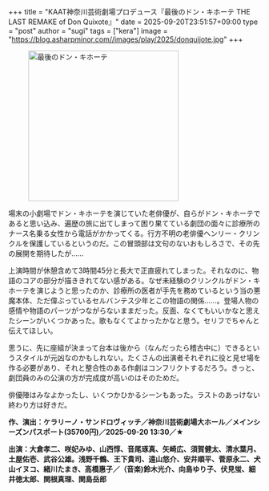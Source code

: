+++
title = "KAAT神奈川芸術劇場プロデュース『最後のドン・キホーテ THE LAST REMAKE of Don Quixote』"
date = 2025-09-20T23:51:57+09:00
type = "post"
author = "sugi"
tags = ["kera"]
image = "https://blog.asharpminor.com//images/play/2025/donquijote.jpg"
+++
<figure class="alignleft"><img src="/images/play/2025/donquijote.jpg" alt="最後のドン・キホーテ" style="width: 300px !important;"></figure>

場末の小劇場でドン・キホーテを演じていた老俳優が、自らがドン・キホーテであると思い込み、遍歴の旅に出てしまって困り果てている劇団の面々に診療所のナース名乗る女性から電話がかかってくる。行方不明の老俳優ヘンリー・クリンクルを保護しているというのだ。この冒頭部は文句のないおもしろさで、その先の展開を期待したが……

上演時間が休憩含めて3時間45分と長大で正直疲れてしまった。それなのに、物語のコアの部分が描ききれてない感がある。なぜ未経験のクリンクルがドン・キホーテを演じようと思ったのか、診療所の医者が手先を務めているという当の悪魔本体、ただ偉ぶっているセルバンテス少年とこの物語の関係……。登場人物の感情や物語のパーツがつながらないままだった。反面、なくてもいいかなと思えたシーンがいくつかあった。歌もなくてよかったかなと思う。セリフでちゃんと伝えてほしい。

思うに、先に座組が決まって台本は後から（なんだったら稽古中に）できるというスタイルが元凶なのかもしれない。たくさんの出演者それぞれに役と見せ場を作る必要があり、それと整合性のある作劇はコンフリクトするだろう。きっと、劇団員のみの公演の方が完成度が高いのはそのためだ。

俳優陣はみなよかったし、いくつかひかるシーンもあった。ラストのあっけない終わり方は好きだ。

**作、演出：ケラリーノ・サンドロヴィッチ／神奈川芸術劇場大ホール／メインシーズンパスポート(35700円)／2025-09-20 13:30／★**

**出演：大倉孝二、咲妃みゆ、山西惇、音尾琢真、矢崎広、須賀健太、清水葉月、土屋佑壱、武谷公雄。浅野千鶴、王下貴司、遠山悠介、安井順平、菅原永二、犬山イヌコ、緒川たまき、高橋惠子／（音楽)鈴木光介、向島ゆり子、伏見蛍、細井徳太郎、関根真理、関島岳郎**

